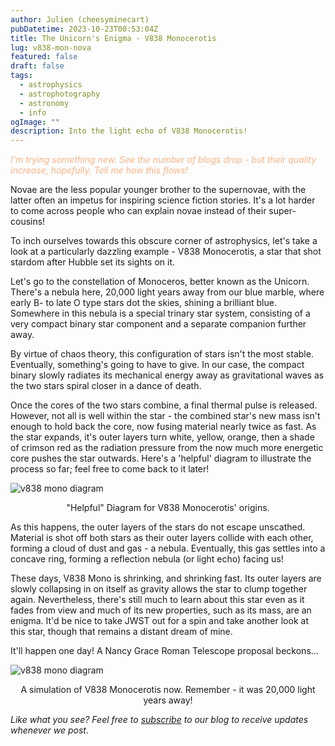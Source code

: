 ```yaml
---
author: Julien (cheesyminecart)
pubDatetime: 2023-10-23T00:53:04Z
title: The Unicorn's Enigma - V838 Monocerotis
lug: v838-mon-nova
featured: false
draft: false
tags:
  - astrophysics
  - astrophotography
  - astronomy
  - info
ogImage: ""
description: Into the light echo of V838 Monocerotis!
---
```


<span style="color:rgb(250, 179, 135)"><i>I'm trying something new. See the number of blogs drop - but their quality increase, hopefully. Tell me how this flows!</i></span>

Novae are the less popular younger brother to the supernovae, with the latter often an impetus for inspiring science fiction stories. It's a lot harder to come across people who can explain novae instead of their super-cousins!

To inch ourselves towards this obscure corner of astrophysics, let's take a look at a particularly dazzling example - V838 Monocerotis, a star that shot stardom after Hubble set its sights on it.

Let's go to the constellation of Monoceros, better known as the Unicorn. There's a nebula here, 20,000 light years away from our blue marble, where early B- to late O type stars dot the skies, shining a brilliant blue. Somewhere in this nebula is a special trinary star system, consisting of a very compact binary star component and a separate companion further away.

By virtue of chaos theory, this configuration of stars isn't the most stable. Eventually, something's going to have to give. In our case, the compact binary slowly radiates its mechanical energy away as gravitational waves as the two stars spiral closer in a dance of death.

Once the cores of the two stars combine, a final thermal pulse is released. However, not all is well within the star - the combined star's new mass isn't enough to hold back the core, now fusing material nearly twice as fast. As the star expands, it's outer layers turn white, yellow, orange, then a shade of crimson red as the radiation pressure from the now much more energetic core pushes the star outwards. Here's a 'helpful' diagram to illustrate the process so far; feel free to come back to it later!

![v838 mono diagram](/blog-images/v838_monocerotis_actual_diagram.excalidraw.png)

<figcaption style="text-align: center">"Helpful" Diagram for V838 Monocerotis' origins.</figcaption>

As this happens, the outer layers of the stars do not escape unscathed. Material is shot off both stars as their outer layers collide with each other, forming a cloud of dust and gas - a nebula. Eventually, this gas settles into a concave ring, forming a reflection nebula (or light echo) facing us!

These days, V838 Mono is shrinking, and shrinking fast. Its outer layers are slowly collapsing in on itself as gravity allows the star to clump together again. Nevertheless, there's still much to learn about this star even as it fades from view and much of its new properties, such as its mass, are an enigma. It'd be nice to take JWST out for a spin and take another look at this star, though that remains a distant dream of mine.

It'll happen one day! A Nancy Grace Roman Telescope proposal beckons...

![v838 mono diagram](/blog-images/v838mon_sim.jpeg)

<figcaption style="text-align: center">A simulation of V838 Monocerotis now. Remember - it was 20,000 light years away!</figcaption>

_Like what you see? Feel free to [subscribe](https://thespacer-blog.com/subscribe/) to our blog to receive updates whenever we post._
